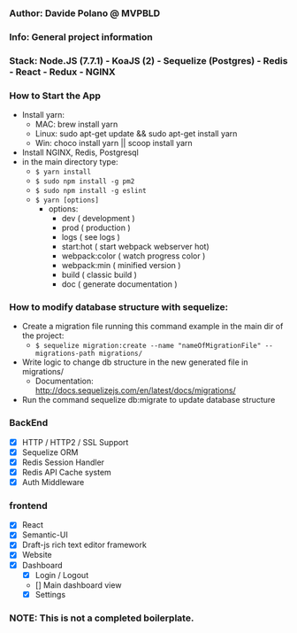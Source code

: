 ### Author: Davide Polano @ MVPBLD
### Info: General project information
### Stack: Node.JS (7.7.1) - KoaJS (2) - Sequelize (Postgres) - Redis - React - Redux - NGINX

### How to Start the App
  - Install yarn:
    - MAC: brew install yarn
    - Linux: sudo apt-get update && sudo apt-get install yarn
    - Win: choco install yarn || scoop install yarn
  - Install NGINX, Redis, Postgresql
  - in the main directory type:
    - `$ yarn install`
    - `$ sudo npm install -g pm2`
    - `$ sudo npm install -g eslint`
    - `$ yarn [options]`
      - options:
        - dev ( development )
        - prod ( production )
        - logs ( see logs )
        - start:hot ( start webpack webserver hot)
        - webpack:color ( watch progress color )
        - webpack:min ( minified version )
        - build ( classic build )
        - doc ( generate documentation )

### How to modify database structure with sequelize:
  - Create a migration file running this command example in the main dir of the project:
    - `$ sequelize migration:create --name "nameOfMigrationFile" --migrations-path migrations/`
  - Write logic to change db structure in the new generated file in migrations/
    - Documentation: http://docs.sequelizejs.com/en/latest/docs/migrations/
  - Run the command sequelize db:migrate to update database structure

### BackEnd
- [x] HTTP / HTTP2 / SSL Support
- [x] Sequelize ORM
- [x] Redis Session Handler
- [x] Redis API Cache system
- [x] Auth Middleware

### frontend
- [x] React
- [x] Semantic-UI
- [x] Draft-js rich text editor framework
- [x] Website
- [x] Dashboard
  - [x] Login / Logout
  - []  Main dashboard view
  - [x] Settings

### NOTE: This is not a completed boilerplate.

